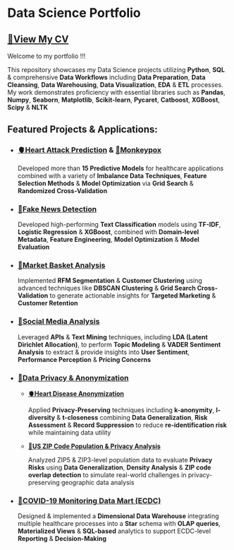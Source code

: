 # Data Science Portfolio

## [**📄View My CV**](https://github.com/Nikandroyxa/Portfolio/blob/main/001_CV%20%26%20Cover%20Letter/Babis%20Nikandrou%20CV%20DS.pdf)

Welcome to my portfolio !!! 

This repository showcases my Data Science projects utilizing **Python**, **SQL** & comprehensive **Data Workflows** including **Data Preparation**, **Data Cleansing**, **Data Warehousing**, **Data Visualization**, **EDA** & **ETL** processes. My
work demonstrates proficiency with essential libraries such as **Pandas**, **Numpy**, **Seaborn**, **Matplotlib**, **Scikit-learn**, **Pycaret**, **Catboost**, **XGBoost**, **Scipy** & **NLTK**

## Featured Projects & Applications:

  - ### [**🫀Heart Attack Prediction**](https://github.com/Nikandroyxa/Portfolio/tree/main/002_Dissertation%20-%20Heart%20Attack%20Prediction) & [**🦠Monkeypox**](https://github.com/Nikandroyxa/Portfolio/tree/main/005_Monkeypox%20(MPOX))
    
     Developed more than **15 Predictive Models** for healthcare applications combined with a variety of **Imbalance Data Techniques**, **Feature Selection Methods** & **Model Optimization** via **Grid Search** & **Randomized Cross-Validation**

  - ### [**🧩Fake News Detection**](https://github.com/Nikandroyxa/Portfolio/tree/main/003_Fake%20News%20Detection%20with%20Text%20Classification)

    Developed high-performing **Text Classification** models using **TF-IDF**, **Logistic Regression** & **XGBoost**, combined with **Domain-level Metadata**, **Feature Engineering**, **Model Optimization** & **Model Evaluation**
     

  - ### [**🧺Market Basket Analysis**](https://github.com/Nikandroyxa/Portfolio/tree/main/004_Market%20Analysis%20-%20Customer%20Segmentation%20-%20RFM)

    Implemented **RFM Segmentation** & **Customer Clustering** using advanced techniques like **DBSCAN Clustering** & **Grid Search Cross-Validation** to generate actionable insights for **Targeted Marketing** & **Customer Retention**

  - ### [**📱Social Media Analysis**](https://github.com/Nikandroyxa/Portfolio/tree/main/006_Social%20Media%20Analysis)

    Leveraged **APIs** & **Text Mining** techniques, including **LDA (Latent Dirichlet Allocation)**, to perform **Topic Modeling** & **VADER Sentiment Analysis** to extract & provide insights into **User Sentiment**, **Performance Perception** & **Pricing Concerns**

  - ### [**🔐Data Privacy** & **Anonymization**](https://github.com/Nikandroyxa/Portfolio/tree/main/007_Data%20Privacy)

    - [**🫀Heart Disease Anonymization**](https://github.com/Nikandroyxa/Portfolio/tree/main/007_Data%20Privacy/Heart%20Disease%20Anonymization)

      Applied **Privacy-Preserving** techniques including **k-anonymity**, **l-diversity** & **t-closeness** combining **Data Generalization**, **Risk Assessment** & **Record Suppression** to reduce **re-identification risk** while maintaining data utility
      
    - [**📍US ZIP Code Population & Privacy Analysis**](https://github.com/Nikandroyxa/Portfolio/tree/main/007_Data%20Privacy/US%20ZIP%20Code%20Population%20%26%20Privacy%20Analysis)

      Analyzed ZIP5 & ZIP3-level population data to evaluate **Privacy Risks** using **Data Generalization**, **Density Analysis** & **ZIP code overlap detection** to simulate real-world challenges in privacy-preserving geographic data analysis
    
  - ### [**🦠COVID-19 Monitoring Data Mart (ECDC)**](https://github.com/Nikandroyxa/Portfolio/tree/main/008_COVID-19%20Monitoring%20Data%20Mart%20(ECDC))

    Designed & implemented a **Dimensional Data Warehouse** integrating multiple healthcare processes into a **Star** schema with **OLAP queries**, **Materialized Views** & **SQL-based** analytics to support ECDC-level **Reporting** & **Decision-Making**
